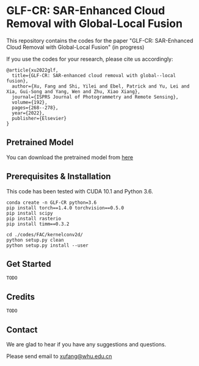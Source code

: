 # GLF-CR: SAR-Enhanced Cloud Removal with Global-Local Fusion

This repository contains the codes for the paper "GLF-CR: SAR-Enhanced Cloud Removal with Global-Local Fusion" (in progress)


If you use the codes for your research, please cite us accordingly:

```
@article{xu2022glf,
  title={GLF-CR: SAR-enhanced cloud removal with global--local fusion},
  author={Xu, Fang and Shi, Yilei and Ebel, Patrick and Yu, Lei and Xia, Gui-Song and Yang, Wen and Zhu, Xiao Xiang},
  journal={ISPRS Journal of Photogrammetry and Remote Sensing},
  volume={192},
  pages={268--278},
  year={2022},
  publisher={Elsevier}
}
```



## Pretrained Model

You can download the pretrained model from [here](https://drive.google.com/file/d/11EYrrqLzlqrDgrJNgIW7IY0nSz_S5y9Z/view?usp=sharing)



## Prerequisites & Installation

This code has been tested with CUDA 10.1 and Python 3.6.

```
conda create -n GLF-CR python=3.6
pip install torch==1.4.0 torchvision==0.5.0
pip install scipy
pip install rasterio
pip install timm==0.3.2

cd ./codes/FAC/kernelconv2d/
python setup.py clean
python setup.py install --user
```



## Get Started

```
TODO
```



## Credits

```
TODO
```



## Contact

We are glad to hear if you have any suggestions and questions.

Please send email to xufang@whu.edu.cn

